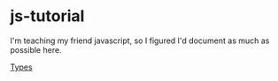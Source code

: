 js-tutorial
===========
I'm teaching my friend javascript, so I figured I'd document as much as possible here.

[Types](https://github.com/taijinlee/js-tutorial/tree/master/types.md)
